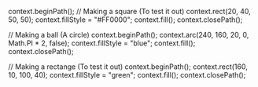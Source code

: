 context.beginPath();
// Making a square (To test it out)
context.rect(20, 40, 50, 50);
context.fillStyle = "#FF0000";
context.fill();
context.closePath();

// Making a ball (A circle)
context.beginPath();
context.arc(240, 160, 20, 0, Math.PI * 2, false);
context.fillStyle = "blue";
context.fill();
context.closePath();

// Making a rectange (To test it out)
context.beginPath();
context.rect(160, 10, 100, 40);
context.fillStyle = "green";
context.fill();
context.closePath();